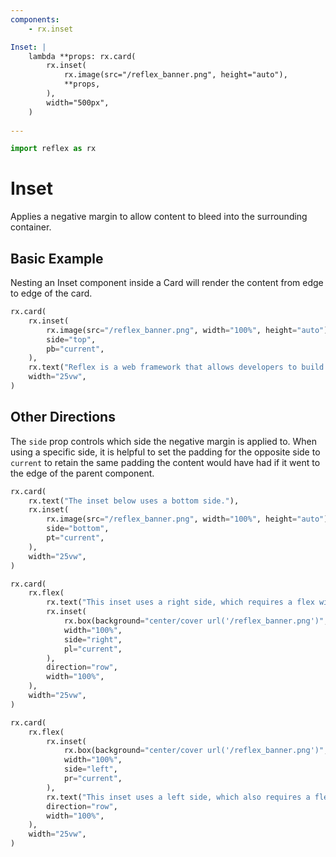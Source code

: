 ```yaml
---
components:
    - rx.inset

Inset: |
    lambda **props: rx.card(
        rx.inset(
            rx.image(src="/reflex_banner.png", height="auto"),
            **props,
        ),
        width="500px",
    )
    
---
```


```python exec
import reflex as rx
```

# Inset

Applies a negative margin to allow content to bleed into the surrounding container.

## Basic Example

Nesting an Inset component inside a Card will render the content from edge to edge of the card.

```python demo
rx.card(
    rx.inset(
        rx.image(src="/reflex_banner.png", width="100%", height="auto"),
        side="top",
        pb="current",
    ),
    rx.text("Reflex is a web framework that allows developers to build their app in pure Python."),
    width="25vw",
)
```

## Other Directions

The `side` prop controls which side the negative margin is applied to. When using a specific side,
it is helpful to set the padding for the opposite side to `current` to retain the same padding the
content would have had if it went to the edge of the parent component.

```python demo
rx.card(
    rx.text("The inset below uses a bottom side."),
    rx.inset(
        rx.image(src="/reflex_banner.png", width="100%", height="auto"),
        side="bottom",
        pt="current",
    ),
    width="25vw",
)
```

```python demo
rx.card(
    rx.flex(
        rx.text("This inset uses a right side, which requires a flex with direction row."),
        rx.inset(
            rx.box(background="center/cover url('/reflex_banner.png')", height="100%"),
            width="100%",
            side="right",
            pl="current",
        ),
        direction="row",
        width="100%",
    ),
    width="25vw",
)
```

```python demo
rx.card(
    rx.flex(
        rx.inset(
            rx.box(background="center/cover url('/reflex_banner.png')", height="100%"),
            width="100%",
            side="left",
            pr="current",
        ),
        rx.text("This inset uses a left side, which also requires a flex with direction row."),
        direction="row",
        width="100%",
    ),
    width="25vw",
)
```

